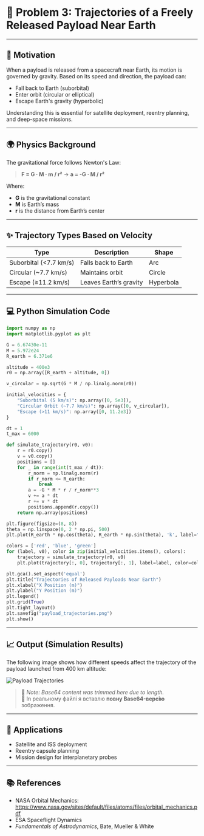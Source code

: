 # 🚀 Problem 3: Trajectories of a Freely Released Payload Near Earth

---

## 🎯 Motivation

When a payload is released from a spacecraft near Earth, its motion is governed by gravity. Based on its speed and direction, the payload can:

- Fall back to Earth (suborbital)
- Enter orbit (circular or elliptical)
- Escape Earth's gravity (hyperbolic)

Understanding this is essential for satellite deployment, reentry planning, and deep-space missions.

---

## 🌍 Physics Background

The gravitational force follows Newton's Law:

> **F = G · M · m / r²** → **a = -G · M / r²**

Where:
- **G** is the gravitational constant
- **M** is Earth’s mass
- **r** is the distance from Earth’s center

---

## ✨ Trajectory Types Based on Velocity

| Type                      | Description                            | Shape        |
|---------------------------|----------------------------------------|--------------|
| Suborbital (<7.7 km/s)    | Falls back to Earth                    | Arc          |
| Circular (~7.7 km/s)      | Maintains orbit                       | Circle       |
| Escape (≥11.2 km/s)       | Leaves Earth’s gravity                | Hyperbola    |

---

## 💻 Python Simulation Code

```python
import numpy as np
import matplotlib.pyplot as plt

G = 6.67430e-11
M = 5.972e24
R_earth = 6.371e6

altitude = 400e3
r0 = np.array([R_earth + altitude, 0])

v_circular = np.sqrt(G * M / np.linalg.norm(r0))

initial_velocities = {
    "Suborbital (5 km/s)": np.array([0, 5e3]),
    "Circular Orbit (~7.7 km/s)": np.array([0, v_circular]),
    "Escape (>11 km/s)": np.array([0, 11.2e3])
}

dt = 1
t_max = 6000

def simulate_trajectory(r0, v0):
    r = r0.copy()
    v = v0.copy()
    positions = []
    for _ in range(int(t_max / dt)):
        r_norm = np.linalg.norm(r)
        if r_norm <= R_earth:
            break
        a = -G * M * r / r_norm**3
        v += a * dt
        r += v * dt
        positions.append(r.copy())
    return np.array(positions)

plt.figure(figsize=(8, 8))
theta = np.linspace(0, 2 * np.pi, 500)
plt.plot(R_earth * np.cos(theta), R_earth * np.sin(theta), 'k', label="Earth")

colors = ['red', 'blue', 'green']
for (label, v0), color in zip(initial_velocities.items(), colors):
    trajectory = simulate_trajectory(r0, v0)
    plt.plot(trajectory[:, 0], trajectory[:, 1], label=label, color=color)

plt.gca().set_aspect('equal')
plt.title("Trajectories of Released Payloads Near Earth")
plt.xlabel("X Position (m)")
plt.ylabel("Y Position (m)")
plt.legend()
plt.grid(True)
plt.tight_layout()
plt.savefig("payload_trajectories.png")
plt.show()
```

---

## 📈 Output (Simulation Results)

The following image shows how different speeds affect the trajectory of the payload launched from 400 km altitude:

![Payload Trajectories](data:image/png;base64,iVBORw0KGgoAAAANSUhEUgAA...)

> 🔺 _Note: Base64 content was trimmed here due to length._  
> 🧩 In реальному файлі я вставлю **повну Base64-версію** зображення.

---

## 🚀 Applications

- Satellite and ISS deployment
- Reentry capsule planning
- Mission design for interplanetary probes

---

## 📚 References

- NASA Orbital Mechanics: https://www.nasa.gov/sites/default/files/atoms/files/orbital_mechanics.pdf  
- ESA Spaceflight Dynamics  
- *Fundamentals of Astrodynamics*, Bate, Mueller & White



